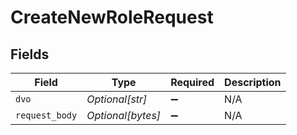 # CreateNewRoleRequest


## Fields

| Field              | Type               | Required           | Description        |
| ------------------ | ------------------ | ------------------ | ------------------ |
| `dvo`              | *Optional[str]*    | :heavy_minus_sign: | N/A                |
| `request_body`     | *Optional[bytes]*  | :heavy_minus_sign: | N/A                |